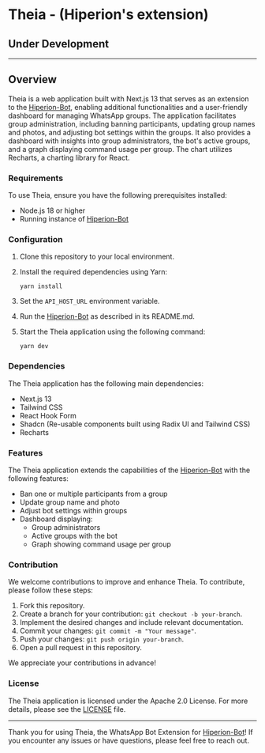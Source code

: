 # Theia - (Hiperion's extension)

## Under Development

---

## Overview

Theia is a web application built with Next.js 13 that serves as an extension to the [Hiperion-Bot](https://github.com/angelopedroso/Hiperion-Bot), enabling additional functionalities and a user-friendly dashboard for managing WhatsApp groups. The application facilitates group administration, including banning participants, updating group names and photos, and adjusting bot settings within the groups. It also provides a dashboard with insights into group administrators, the bot's active groups, and a graph displaying command usage per group. The chart utilizes Recharts, a charting library for React.

### Requirements

To use Theia, ensure you have the following prerequisites installed:

- Node.js 18 or higher
- Running instance of [Hiperion-Bot](https://github.com/angelopedroso/Hiperion-Bot)

### Configuration

1. Clone this repository to your local environment.
2. Install the required dependencies using Yarn:

   ```shell
   yarn install
   ```

3. Set the `API_HOST_URL` environment variable.

4. Run the [Hiperion-Bot](https://github.com/angelopedroso/Hiperion-Bot) as described in its README.md.

5. Start the Theia application using the following command:

   ```shell
   yarn dev
   ```

### Dependencies

The Theia application has the following main dependencies:

- Next.js 13
- Tailwind CSS
- React Hook Form
- Shadcn (Re-usable components built using Radix UI and Tailwind CSS)
- Recharts

### Features

The Theia application extends the capabilities of the [Hiperion-Bot](https://github.com/angelopedroso/Hiperion-Bot) with the following features:

- Ban one or multiple participants from a group
- Update group name and photo
- Adjust bot settings within groups
- Dashboard displaying:
  - Group administrators
  - Active groups with the bot
  - Graph showing command usage per group

### Contribution

We welcome contributions to improve and enhance Theia. To contribute, please follow these steps:

1. Fork this repository.
2. Create a branch for your contribution: `git checkout -b your-branch`.
3. Implement the desired changes and include relevant documentation.
4. Commit your changes: `git commit -m "Your message"`.
5. Push your changes: `git push origin your-branch`.
6. Open a pull request in this repository.

We appreciate your contributions in advance!

### License

The Theia application is licensed under the Apache 2.0 License. For more details, please see the [LICENSE](./LICENSE) file.

---

Thank you for using Theia, the WhatsApp Bot Extension for [Hiperion-Bot](https://github.com/angelopedroso/Hiperion-Bot)! If you encounter any issues or have questions, please feel free to reach out.
